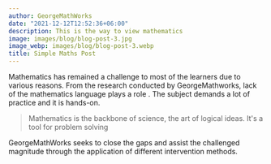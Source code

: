 ```yaml
---
author: GeorgeMathWorks
date: "2021-12-12T12:52:36+06:00"
description: This is the way to view mathematics
image: images/blog/blog-post-3.jpg
image_webp: images/blog/blog-post-3.webp
title: Simple Maths Post
---
```


Mathematics has remained a challenge to most of the learners due to various reasons. From the research conducted by GeorgeMathworks, lack of the mathematics language plays a role . The subject demands a lot of practice and it is hands-on.

> Mathematics is the backbone of science, the art of logical ideas. It's a tool for problem solving

GeorgeMathWorks seeks to close the gaps and assist the challenged magnitude through the application of different intervention methods.